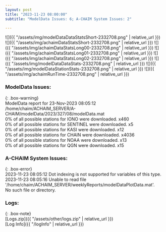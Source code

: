 ```yaml
---
layout: post
title: "2023-11-23 08:00:00"
subtitle: "ModelData Issues: 6; A-CHAIM System Issues: 2"

---
```


![]({{ "/assets/img/modelDataDataStatsShort-2332708.png" | relative_url }})
![]({{ "/assets/img/achaimDataStatsShort-2332708.png" | relative_url }})
![]({{ "/assets/img/achaimDataStatsLong00-2332708.png" | relative_url }})
![]({{ "/assets/img/achaimDataStatsLong01-2332708.png" | relative_url }})
![]({{ "/assets/img/achaimDataStatsLong02-2332708.png" | relative_url }})
![]({{ "/assets/img/modelDataDataStats-2332708.png" | relative_url }})
![]({{ "/assets/img/modelDataStationStats-2332708.png" | relative_url }})
![]({{ "/assets/img/achaimRunTime-2332708.png" | relative_url }})


### ModelData Issues:  
  
{: .box-warning}  
 ModelData report for 23-Nov-2023 08:05:12   
 /home/chaim/ACHAIM_SERVER/A-CHAIM/modelData/2023/327/08/modelData.mat   
 0% of all possible stations for IONO were downloaded. x460   
 0% of all possible stations for SENTINEL were downloaded. x5   
 0% of all possible stations for KASI were downloaded. x12   
 0% of all possible stations for CHAIN were downloaded. x4036   
 0% of all possible stations for NOAA were downloaded. x13   
 0% of all possible stations for QGN were downloaded. x15   
  
### A-CHAIM System Issues:  
  
{: .box-error}  
2023-11-23 08:05:12 Dot indexing is not supported for variables of this type.  
2023-11-23 08:05:16 Unable to read file '/home/chaim/ACHAIM_SERVER/weeklyReports/modelDataPlotData.mat'. No such file or directory.  

### Logs:  
  
{: .box-note}  
[Logs.zip]({{ "/assets/other/logs.zip" | relative_url }})  
[Log Info]({{ "/logInfo" | relative_url }})  
